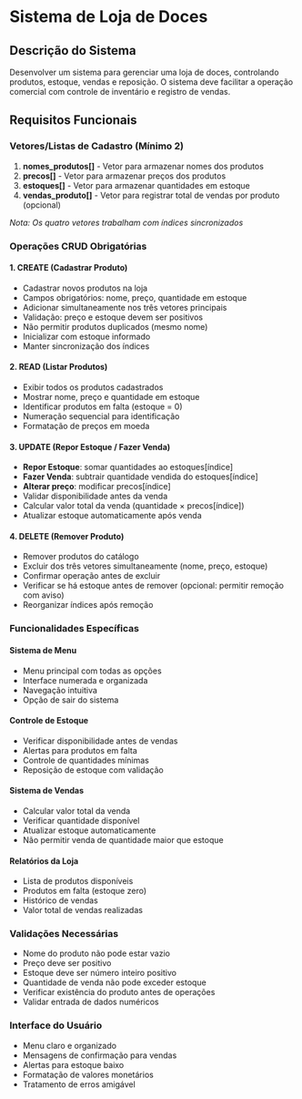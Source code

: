 # Sistema de Loja de Doces

## Descrição do Sistema
Desenvolver um sistema para gerenciar uma loja de doces, controlando produtos, estoque, vendas e reposição. O sistema deve facilitar a operação comercial com controle de inventário e registro de vendas.

## Requisitos Funcionais

### Vetores/Listas de Cadastro (Mínimo 2)
1. **nomes_produtos[]** - Vetor para armazenar nomes dos produtos
2. **precos[]** - Vetor para armazenar preços dos produtos
3. **estoques[]** - Vetor para armazenar quantidades em estoque
4. **vendas_produto[]** - Vetor para registrar total de vendas por produto (opcional)

*Nota: Os quatro vetores trabalham com índices sincronizados*

### Operações CRUD Obrigatórias

#### 1. CREATE (Cadastrar Produto)
- Cadastrar novos produtos na loja
- Campos obrigatórios: nome, preço, quantidade em estoque
- Adicionar simultaneamente nos três vetores principais
- Validação: preço e estoque devem ser positivos
- Não permitir produtos duplicados (mesmo nome)
- Inicializar com estoque informado
- Manter sincronização dos índices

#### 2. READ (Listar Produtos)
- Exibir todos os produtos cadastrados
- Mostrar nome, preço e quantidade em estoque
- Identificar produtos em falta (estoque = 0)
- Numeração sequencial para identificação
- Formatação de preços em moeda

#### 3. UPDATE (Repor Estoque / Fazer Venda)
- **Repor Estoque**: somar quantidades ao estoques[índice]
- **Fazer Venda**: subtrair quantidade vendida do estoques[índice]
- **Alterar preço**: modificar precos[índice]
- Validar disponibilidade antes da venda
- Calcular valor total da venda (quantidade × precos[índice])
- Atualizar estoque automaticamente após venda

#### 4. DELETE (Remover Produto)
- Remover produtos do catálogo
- Excluir dos três vetores simultaneamente (nome, preço, estoque)
- Confirmar operação antes de excluir
- Verificar se há estoque antes de remover (opcional: permitir remoção com aviso)
- Reorganizar índices após remoção

### Funcionalidades Específicas

#### Sistema de Menu
- Menu principal com todas as opções
- Interface numerada e organizada
- Navegação intuitiva
- Opção de sair do sistema

#### Controle de Estoque
- Verificar disponibilidade antes de vendas
- Alertas para produtos em falta
- Controle de quantidades mínimas
- Reposição de estoque com validação

#### Sistema de Vendas
- Calcular valor total da venda
- Verificar quantidade disponível
- Atualizar estoque automaticamente
- Não permitir venda de quantidade maior que estoque

#### Relatórios da Loja
- Lista de produtos disponíveis
- Produtos em falta (estoque zero)
- Histórico de vendas
- Valor total de vendas realizadas

### Validações Necessárias
- Nome do produto não pode estar vazio
- Preço deve ser positivo
- Estoque deve ser número inteiro positivo
- Quantidade de venda não pode exceder estoque
- Verificar existência do produto antes de operações
- Validar entrada de dados numéricos

### Interface do Usuário
- Menu claro e organizado
- Mensagens de confirmação para vendas
- Alertas para estoque baixo
- Formatação de valores monetários
- Tratamento de erros amigável

